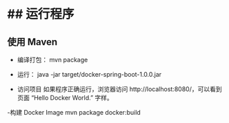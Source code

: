 # ## 运行程序
## 使用 Maven

- 编译打包：
    mvn package

- 运行：
    java -jar target/docker-spring-boot-1.0.0.jar

- 访问项目
    如果程序正确运行，浏览器访问 http://localhost:8080/，可以看到页面 “Hello Docker World.” 字样。

-构建 Docker Image
    mvn package docker:build
